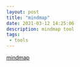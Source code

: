 ```yaml
---
layout: post
title: "mindmap"
date: 2021-03-12 14:25:06
description: mindmap tool
tags:
 - tools
---
```


[mindmap](https://app.mindmup.com/)
